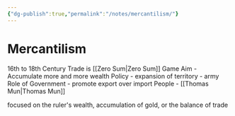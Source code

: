 ```yaml
---
{"dg-publish":true,"permalink":"/notes/mercantilism/"}
---
```



# Mercantilism

16th to 18th Century
Trade is [[Zero Sum\|Zero Sum]] Game
Aim - Accumulate more and more wealth 
Policy - expansion of territory - army 
Role of Government - promote export over import
People - [[Thomas Mun\|Thomas Mun]]

focused on the ruler's wealth, accumulation of gold, or the balance of trade

 